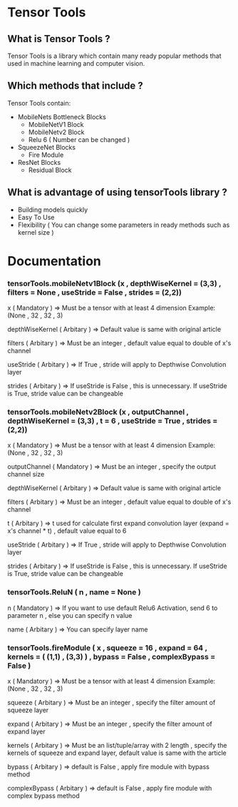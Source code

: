 # Tensor Tools

## What is Tensor Tools ?

Tensor Tools is a library which contain many ready popular methods that used in machine learning and computer vision.

## Which methods that include ?

Tensor Tools contain:
* MobileNets Bottleneck Blocks
  * MobileNetV1 Block
  * MobileNetv2 Block
  * Relu 6 ( Number can be changed )
* SqueezeNet Blocks
  * Fire Module
* ResNet Blocks
  * Residual Block
  
## What is advantage of using tensorTools library ?

* Building models quickly
* Easy To Use
* Flexibility ( You can change some parameters in ready methods such as kernel size )

# Documentation

### tensorTools.mobileNetv1Block (x , depthWiseKernel = (3,3) , filters = None , useStride = False , strides = (2,2))

x ( Mandatory ) => Must be a tensor with at least 4 dimension Example: (None , 32 , 32 , 3)

depthWiseKernel ( Arbitary ) => Default value is same with original article 

filters ( Arbitary ) => Must be an integer , default value equal to double of x's channel

useStride ( Arbitary ) => If True , stride will apply to Depthwise Convolution layer

strides ( Arbitary ) => If useStride is False , this is unnecessary. If useStride is True, stride value can be changeable

### tensorTools.mobileNetv2Block (x , outputChannel , depthWiseKernel = (3,3) , t = 6 , useStride = True , strides = (2,2))

x ( Mandatory ) => Must be a tensor with at least 4 dimension Example: (None , 32 , 32 , 3)

outputChannel ( Mandatory ) => Must be an integer , specify the output channel size

depthWiseKernel ( Arbitary ) => Default value is same with original article

filters ( Arbitary ) => Must be an integer , default value equal to double of x's channel

t ( Arbitary ) => t used for calculate first expand convolution layer (expand = x's channel * t) , default value equal to 6

useStride ( Arbitary ) => If True , stride will apply to Depthwise Convolution layer

strides ( Arbitary ) => If useStride is False , this is unnecessary. If useStride is True, stride value can be changeable

### tensorTools.ReluN ( n , name = None )

n ( Mandatory ) => If you want to use default Relu6 Activation, send 6 to parameter n , else you can specify n value

name ( Arbitary ) => You can specify layer name

### tensorTools.fireModule ( x , squeeze = 16 , expand = 64 , kernels = ( (1,1) , (3,3) ) , bypass = False , complexBypass = False )

x ( Mandatory ) => Must be a tensor with at least 4 dimension Example: (None , 32 , 32 , 3)

squeeze ( Arbitary ) => Must be an integer , specify the filter amount of squeeze layer

expand ( Arbitary ) => Must be an integer , specify the filter amount of expand layer

kernels ( Arbitary ) => Must be an list/tuple/array with 2 length , specify the kernels of squeeze and expand layer, default value is same with the article

bypass ( Arbitary ) => default is False , apply fire module with bypass method

complexBypass ( Arbitary ) => default is False , apply fire module with complex bypass method


